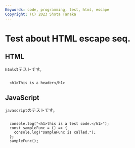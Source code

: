 ```yaml
---
Keywords: code, programming, test, html, escape
Copyright: (C) 2023 Shota Tanaka
---
```


# Test about HTML escape seq.

## HTML
`html`のテストです。
<pre><code class="lang-html">
  &lt;h1&gt;This is a header&lt;/h1&gt;
</code></pre>

## JavaScript
`javascript`のテストです。
<pre><code class="lang-javascript">
  console.log("&lt;h1&gt;this is a test code.&lt;/h1&gt;");
  const sampleFunc = () =&gt; {
    console.log("sampleFunc is called.");
  };
  sampleFunc();
</code></pre>
